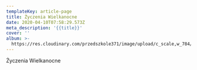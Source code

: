 ```yaml
---
templateKey: article-page
title: Życzenia Wielkanocne
date: 2020-04-10T07:58:29.573Z
meta_description: '{{title}}'
cover: ''
album: >-
  https://res.cloudinary.com/przedszkole371/image/upload/c_scale,w_784/f_auto,q_auto/c_fill,w_1200/v1586510577/Aktualno%C5%9Bci/gexwhnqsa6dnpwkevevg.jpg
---
```

Życzenia Wielkanocne
